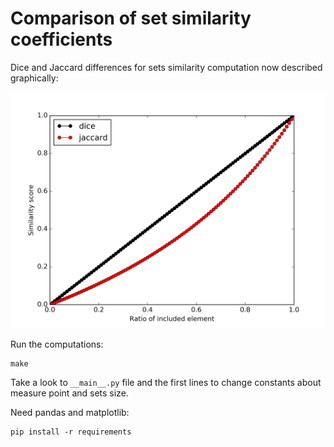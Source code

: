 # Comparison of set similarity coefficients

Dice and Jaccard differences for sets similarity computation now described graphically:

![dice and jaccard comparison](https://github.com/Aluriak/coefficient-comparison/blob/master/results_100measure_10000setsize.png)

Run the computations:

    make
    
    

Take a look to `__main__.py` file and the first lines to change constants about measure point and sets size.

Need pandas and matplotlib:

    pip install -r requirements

